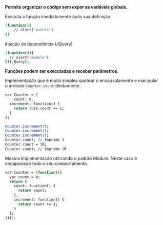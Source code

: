 **Permite organizar o código sem expor as variáveis globais.**

Executa a função imediatamente ápós sua definição

```bash
(function(){
	// alert('module')
})
```

Injeção de dependência (JQuery)

```bash
(function($){
  // alert('module')
})(jQuery);
```

**Funções podem ser executadas e receber parâmetros.**

Implementação que é muito simples quebrar o encapsulamento e manipular o atributo ```Counter.count``` diretamente.

```bash
var Counter = {
	count: 0,
  increment: function() {
    return this.count += 1;
  }
};

Counter.increment();
Counter.increment();
Counter.increment();
Counter.count; // Imprime 3
Counter.count = 10;
Counter.count; // Imprime 10
```

Mesma implementação utilizando o padrão Module. Neste caso é encapsulado todo o seu comportamento.

```bash
var Counter = (function(){
  var count = 0;
  return {
    count: function() {
      return count;
    },
    increment: function() {
      return count += 1;
    }
  };
})();
```
